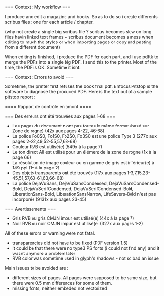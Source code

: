 === Context : My workflow ===

I produce and edit a magazine and books. 
So as to do so i create differents scribus files : one for each article / chapter.

(why not create a single big scribus file ? scribus becomes slow on long files havin linked text frames + scribus document becomes a mess when editing to much the styles or when importing pages or copy and pasting from a different document)

When editing is finished, i produce the PDF for each part, and i use pdftk to merge the PDFs into a single big PDF.
I send this to the printer. Most of the time, the PDF is OK. 
Sometime it isnt.

=== Context : Errors to avoid ===

Sometime, the printer first refuses the book final pdf.
Enfocus Pitstop is the software to diagnose the produced PDF.
Here is the text out of a sample pitstop report :

==== Rapport de contrôle en amont ====

  === Des erreurs ont été trouvées aux pages 1-68 ===

  * Les pages du document n'ont pas toutes le même format (basé sur Zone de rogne) (42x aux pages 4-22,
46-68)
  * La police Fo0S0, Fo1S0, Fo2S0, Fo3S0 est une police Type 3 (277x aux pages 2-22,49,52-55,57,63-68)
  * Couleur RVB est utilisé(e) (549x à la page 7)
  * Le ton direct All est utilisé pour un élément de la zone de rogne (1x à la page 66)
  * La résolution de image couleur ou en gamme de gris est inférieur(e) à 149 ppi (1x à la page 2)
  * Des objets transparents ont été trouvés (117x aux pages 1-3,7,15,23-45,51,57,60-61,63,66-68)
  * La police DejaVuSans, DejaVuSansCondensed, DejaVuSansCondensed-Bold, DejaVuSerifCondensed,
DejaVuSerifCondensed-Bold, LiberationSans-Bold, LiberationSansNarrow, LifeSavers-Bold n'est pas
incorporée (9131x aux pages 23-45)

  === Avertissements ===
  * Gris RVB ou gris CMJN impur est utilisé(e) (44x à la page 7)
  * Noir RVB ou noir CMJN impur est utilisé(e) (327x aux pages 1-2)


All of these errors or warning were not fatal.
* transparencies did not have to be fixed (PDF version 1.5)
* It could be that there were no type3 PS fonts (i could not find any) and it wasnt anymore a problem later
* RVB color was sometime used in glyph's shadows - not so bad an issue

Main issues to be avoided are :
* different sizes of pages. All pages were supposed to be same size, but there were 0.5 mm differences for some of them.
* missing fonts, neither embeded not vectorized
